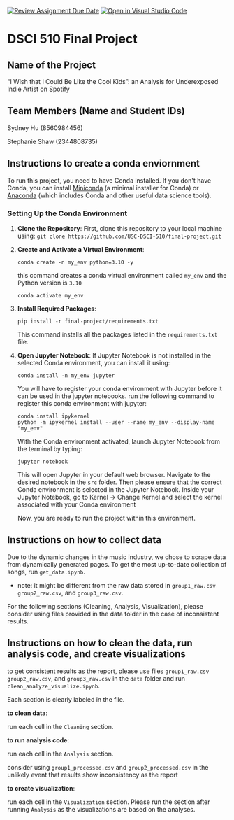 [![Review Assignment Due Date](https://classroom.github.com/assets/deadline-readme-button-24ddc0f5d75046c5622901739e7c5dd533143b0c8e959d652212380cedb1ea36.svg)](https://classroom.github.com/a/h_LXMCrc)
[![Open in Visual Studio Code](https://classroom.github.com/assets/open-in-vscode-718a45dd9cf7e7f842a935f5ebbe5719a5e09af4491e668f4dbf3b35d5cca122.svg)](https://classroom.github.com/online_ide?assignment_repo_id=12663000&assignment_repo_type=AssignmentRepo)
# DSCI 510 Final Project

## Name of the Project
“I Wish that I Could Be Like the Cool Kids”: an Analysis for Underexposed Indie Artist on Spotify

## Team Members (Name and Student IDs)
Sydney Hu (8560984456)

Stephanie Shaw (2344808735)

## Instructions to create a conda enviornment
To run this project, you need to have Conda installed. If you don't have Conda, you can install [Miniconda](https://docs.conda.io/en/latest/miniconda.html) (a minimal installer for Conda) or [Anaconda](https://www.anaconda.com/products/individual) (which includes Conda and other useful data science tools).

### Setting Up the Conda Environment
1. **Clone the Repository**: First, clone this repository to your local machine using:
   `git clone https://github.com/USC-DSCI-510/final-project.git`
   
   
2. **Create and Activate a Virtual Environment**:

    ```
    conda create -n my_env python=3.10 -y
    ```
    this command creates a conda virtual environment called `my_env` and the Python version is `3.10`
   
    ```
    conda activate my_env
    ```


3. **Install Required Packages**:
     ```
     pip install -r final-project/requirements.txt
     ```
  

   This command installs all the packages listed in the `requirements.txt` file.


5. **Open Jupyter Notebook**:
   If Jupyter Notebook is not installed in the selected Conda environment, you can install it using:
     ```
     conda install -n my_env jupyter
     ```
   You will have to register your conda environment with Jupyter before it can be used in the jupyter notebooks.    run the following command to register this conda environment with jupyter:
   ```
   conda install ipykernel
   python -m ipykernel install --user --name my_env --display-name "my_env"
   ```
   With the Conda environment activated, launch Jupyter Notebook from the terminal by typing:
   ```
   jupyter notebook
   ```

   This will open Jupyter in your default web browser. Navigate to the desired notebook in the `src` folder. Then please ensure that the correct Conda environment is selected in the Jupyter Notebook. Inside your Jupyter Notebook, go to Kernel -> Change Kernel and select the kernel associated with your Conda environment

   Now, you are ready to run the project within this environment.


## Instructions on how to collect data
Due to the dynamic changes in the music industry, we chose to scrape data from dynamically generated pages. To get the most up-to-date collection of songs, run `get_data.ipynb`. 

* note: it might be different from the raw data stored in `group1_raw.csv` `group2_raw.csv`, and `group3_raw.csv`.

For the following sections (Cleaning, Analysis, Visualization), please consider using files provided in the data folder in the case of inconsistent results.

## Instructions on how to clean the data, run analysis code, and create visualizations
to get consistent results as the report, please use files `group1_raw.csv` `group2_raw.csv`, and `group3_raw.csv` in the `data` folder and run `clean_analyze_visualize.ipynb`.

Each section is clearly labeled in the file.

**to clean data**:

run each cell in the `Cleaning` section.

**to run analysis code**:

run each cell in the `Analysis` section.

consider using `group1_processed.csv` and `group2_processed.csv` in the unlikely event that results show inconsistency as the report

**to create visualization**:

run each cell in the `Visualization` section. Please run the section after running `Analysis` as the visualizations are based on the analyses.
